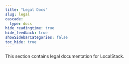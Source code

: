 ```yaml
---
title: "Legal Docs"
slug: legal
cascade:
  type: docs
hide_readingtime: true
hide_feedback: true
showSidebarCategories: false
toc_hide: true
---
```


This section contains legal documentation for LocalStack.
